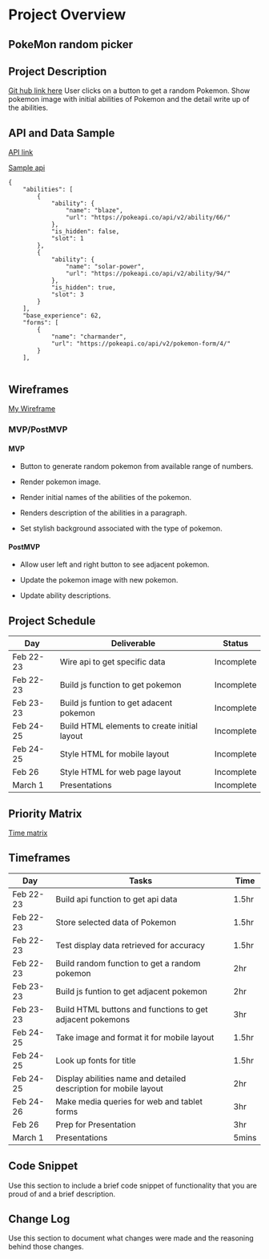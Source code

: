 # Project Overview

## PokeMon random picker


## Project Description
[Git hub link here](https://gajimmymoy.github.io/PokemonDex/)
User clicks on a button to get a random Pokemon.
Show pokemon image with initial abilities of Pokemon and the detail write up of the abilities.

## API and Data Sample
[API link](https://pokeapi.co/)

[Sample api](https://pokeapi.co/api/v2/pokemon/4)

```
{
    "abilities": [
        {
            "ability": {
                "name": "blaze",
                "url": "https://pokeapi.co/api/v2/ability/66/"
            },
            "is_hidden": false,
            "slot": 1
        },
        {
            "ability": {
                "name": "solar-power",
                "url": "https://pokeapi.co/api/v2/ability/94/"
            },
            "is_hidden": true,
            "slot": 3
        }
    ],
    "base_experience": 62,
    "forms": [
        {
            "name": "charmander",
            "url": "https://pokeapi.co/api/v2/pokemon-form/4/"
        }
    ],
    
 ```
## Wireframes

[My Wireframe](https://wireframe.cc/Lrbv2o)

### MVP/PostMVP
#### MVP 
-  Button to generate random pokemon from available range of numbers.

-  Render  pokemon image.

-  Render initial names of the abilities of the pokemon.

-  Renders description of the abilities in a paragraph.

-  Set stylish background associated with the type of pokemon.

#### PostMVP  

-  Allow user left and right button to see adjacent pokemon.
 
-  Update the pokemon image with new pokemon.
  
-  Update ability descriptions.

## Project Schedule

|  Day | Deliverable | Status
|---|---| ---|
|Feb 22-23| Wire api to get specific data | Incomplete
|Feb 22-23| Build js function to get pokemon | Incomplete
|Feb 23-23| Build js funtion to get adacent pokemon| Incomplete
|Feb 24-25|Build HTML elements to create initial layout | Incomplete
|Feb 24-25|  Style HTML for mobile layout | Incomplete
|Feb 26| Style HTML for web page layout  | Incomplete
|March 1| Presentations | Incomplete

## Priority Matrix

[Time matrix](https://i.imgur.com/L1CUFOu.jpg)

## Timeframes

|  Day | Tasks | Time
|---|---| ---|
|Feb 22-23| Build api function to get api data | 1.5hr
|Feb 22-23| Store selected data of Pokemon | 1.5hr
|Feb 22-23| Test display data retrieved for accuracy | 1.5hr
|Feb 22-23| Build random function to get a random pokemon | 2hr
|Feb 23-23| Build js funtion to get adjacent pokemon|2hr
|Feb 23-23| Build HTML buttons and functions to get adjacent pokemons|3hr
|Feb 24-25|Take image and format it for mobile layout  | 1.5hr
|Feb 24-25|Look up fonts for title  | 1.5hr
|Feb 24-25|Display abilities name and detailed description for mobile layout | 2hr
|Feb 24-26|Make media queries for web and tablet forms| 3hr
|Feb 26|Prep for Presentation| 3hr
|March 1| Presentations | 5mins



## Code Snippet

Use this section to include a brief code snippet of functionality that you are proud of and a brief description.  



## Change Log
 Use this section to document what changes were made and the reasoning behind those changes.  
